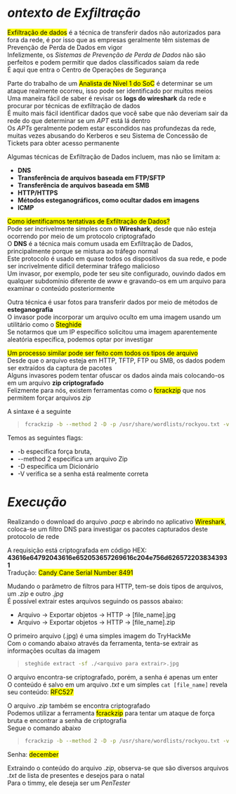 # _**ontexto de Exfiltração**_
<mark>Exfiltração de dados</mark> é a técnica de transferir dados não autorizados para fora da rede, é por isso que as empresas geralmente têm sistemas de Prevenção de Perda de Dados em vigor  
Infelizmente, os _Sistemas de Prevenção de Perda de Dados_ não são perfeitos e podem permitir que dados classificados saiam da rede  
É aqui que entra o Centro de Operações de Segurança  

Parte do trabalho de um <mark>Analista de Nível 1 do SoC</mark> é determinar se um ataque realmente ocorreu, isso pode ser identificado por muitos meios  
Uma maneira fácil de saber é revisar os **logs do wireshark** da rede e procurar por técnicas de exfiltração de dados  
É muito mais fácil identificar dados que você sabe que não deveriam sair da rede do que determinar se um _APT_ está lá dentro  
Os _APTs_ geralmente podem estar escondidos nas profundezas da rede, muitas vezes abusando do Kerberos e seu Sistema de Concessão de Tickets para obter acesso permanente  

Algumas técnicas de Exfiltração de Dados incluem, mas não se limitam a:
* **DNS**
* **Transferência de arquivos baseada em FTP/SFTP**
* **Transferência de arquivos baseada em SMB**
* **HTTP/HTTPS**
* **Métodos esteganográficos, como ocultar dados em imagens**
* **ICMP**

<mark>Como identificamos tentativas de Exfiltração de Dados?</mark>  
Pode ser incrivelmente simples com o **Wireshark**, desde que não esteja ocorrendo por meio de um protocolo criptografado  
O **DNS** é a técnica mais comum usada em Exfiltração de Dados, principalmente porque se mistura ao tráfego normal  
Este protocolo é usado em quase todos os dispositivos da sua rede, e pode ser incrivelmente difícil determinar tráfego malicioso  
Um invasor, por exemplo, pode ter seu site configurado, ouvindo dados em qualquer subdomínio diferente de _www_ e gravando-os em um arquivo para examinar o conteúdo posteriormente  

Outra técnica é usar fotos para transferir dados por meio de métodos de **esteganografia**  
O invasor pode incorporar um arquivo oculto em uma imagem usando um utilitário como o <mark>Steghide</mark>  
Se notarmos que um IP específico solicitou uma imagem aparentemente aleatória específica, podemos optar por investigar  

<mark>Um processo similar pode ser feito com todos os tipos de arquivo</mark>  
Desde que o arquivo esteja em HTTP, TFTP, FTP ou SMB, os dados podem ser extraídos da captura de pacotes  
Alguns invasores podem tentar ofuscar os dados ainda mais colocando-os em um arquivo **zip criptografado**  
Felizmente para nós, existem ferramentas como o <mark>fcrackzip</mark> que nos permitem forçar arquivos _zip_  

A sintaxe é a seguinte
> ```bash
> fcrackzip -b --method 2 -D -p /usr/share/wordlists/rockyou.txt -v ./file.zip
> ```

Temos as seguintes flags:
* -b especifica força bruta,
* --method 2 especifica um arquivo Zip
* -D especifica um Dicionário
* -V verifica se a senha está realmente correta

# _**Execução**_
Realizando o download do arquivo _.pacp_ e abrindo no aplicativo <mark>Wireshark</mark>, coloca-se um filtro DNS para investigar os pacotes capturados deste protocolo de rede  

A requisição está criptografada em código HEX: **43616e64792043616e652053657269616c204e756d6265722038343931**  
Tradução: <mark>Candy Cane Serial Number 8491</mark>  

Mudando o parâmetro de filtros para HTTP, tem-se dois tipos de arquivos, um _.zip_ e outro _.jpg_  
É possível extrair estes arquivos seguindo os passos abaixo:
* Arquivo -> Exportar objetos -> HTTP -> [file_name].jpg
* Arquivo -> Exportar objetos -> HTTP -> [file_name].zip

O primeiro arquivo (.jpg) é uma simples imagem do TryHackMe  
Com o comando abaixo através da ferramenta, tenta-se extrair as informações ocultas da imagem  
> ```bash
> steghide extract -sf ./<arquivo para extrair>.jpg
> ```

O arquivo encontra-se criptografado, porém, a senha é apenas um enter  
O conteúdo é salvo em um arquivo _.txt_ e um simples ```cat [file_name]``` revela seu conteúdo: <mark>RFC527</mark>  

O arquivo _.zip_ também se encontra criptografado  
Podemos utilizar a ferramenta <mark>fcrackzip</mark> para tentar um ataque de força bruta e encontrar a senha de criptografia  
Segue o comando abaixo
> ```bash
> fcrackzip -b --method 2 -D -p /usr/share/wordlists/rockyou.txt -v ./file.zip
> ```
Senha: <mark>december</mark>  

Extraindo o conteúdo do arquivo _.zip_, observa-se que são diversos arquivos _.txt_ de lista de presentes e desejos para o natal  
Para o timmy, ele deseja ser um _PenTester_
